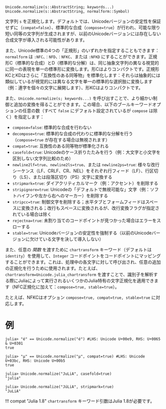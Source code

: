 ```
Unicode.normalize(s::AbstractString; keywords...)
Unicode.normalize(s::AbstractString, normalform::Symbol)
```

文字列 `s` を正規化します。デフォルトでは、Unicodeバージョンの安定性を保証せずに（`compat=false`）、標準的な合成（`compose=true`）が行われ、可能な限り短い同等の文字列が生成されますが、以前のUnicodeバージョンには存在しない合成文字が導入される可能性があります。

また、Unicode標準の4つの「正規形」のいずれかを指定することもできます：`normalform` は `:NFC`、`：NFD`、`：NFKC`、または `:NFKD` にすることができます。正規形C（標準的な合成）とD（標準的な分解）は、同じ抽象文字列の異なる視覚的に同一の表現を単一の標準形に変換します。形Cはよりコンパクトです。正規形KCとKDはさらに「互換性のある同等物」を標準化します：それらは抽象的には類似しているが視覚的には異なる文字を単一の標準的な選択肢に変換します（例：連字を個々の文字に展開します）、形KCはよりコンパクトです。

また、`Unicode.normalize(s; keywords...)` を呼び出すことで、より細かい制御と追加の変換を得ることができます。この場合、以下のブールキーワードオプションの任意の数（すべて `false` にデフォルト設定されているが `compose` は除く）を指定します：

  * `compose=false`: 標準的な合成を行わない
  * `decompose=true`: 標準的な合成の代わりに標準的な分解を行う（`compose=true` が存在する場合は無視されます）
  * `compat=true`: 互換性のある同等物が標準化される
  * `casefold=true`: Unicodeのケース折りたたみを行う（例：大文字と小文字を区別しない文字列比較のため）
  * `newline2lf=true`、`newline2ls=true`、または `newline2ps=true`: 様々な改行シーケンス（LF、CRLF、CR、NEL）をそれぞれ行フィード（LF）、行区切り（LS）、または段落区切り（PS）文字に変換する
  * `stripmark=true`: ダイアクリティカルマーク（例：アクセント）を削除する
  * `stripignore=true`: Unicodeの「デフォルトで無視可能な」文字（例：ソフトハイフンや左から右へのマーカー）を削除する
  * `stripcc=true`: 制御文字を削除する；水平タブとフォームフィードはスペースに変換される；改行もスペースに変換されるが、改行変換フラグが指定されている場合は除く
  * `rejectna=true`: 未割り当てのコードポイントが見つかった場合はエラーをスローする
  * `stable=true`: Unicodeバージョンの安定性を強制する（以前のUnicodeバージョンに欠けている文字を決して導入しない）

また、任意の *関数* を渡すために `chartransform` キーワード（デフォルトは `identity`）を使用して、`Integer` コードポイントをコードポイントにマッピングすることができます。これは、処理中の各文字に対して呼び出され、任意の追加の正規化を行うために使用されます。たとえば、`chartransform=Unicode.julia_chartransform` を渡すことで、識別子を解析する際にJuliaによって実行されるいくつかのJulia特有の文字正規化を適用できます（NFC正規化に加えて：`compose=true, stable=true`）。

たとえば、NFKCはオプション `compose=true, compat=true, stable=true` に対応します。

# 例

```jldoctest
julia> "é" == Unicode.normalize("é") #LHS: Unicode U+00e9, RHS: U+0065 & U+0301
true

julia> "μ" == Unicode.normalize("µ", compat=true) #LHS: Unicode U+03bc, RHS: Unicode U+00b5
true

julia> Unicode.normalize("JuLiA", casefold=true)
"julia"

julia> Unicode.normalize("JúLiA", stripmark=true)
"JuLiA"
```

!!! compat "Julia 1.8"
    `chartransform` キーワード引数はJulia 1.8が必要です。


```
